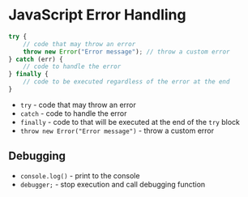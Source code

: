# JavaScript Error Handling

```javascript
try {
    // code that may throw an error
    throw new Error("Error message"); // throw a custom error
} catch (err) {
    // code to handle the error
} finally {
    // code to be executed regardless of the error at the end
}
```

-   `try` - code that may throw an error
-   `catch` - code to handle the error
-   `finally` - code to that will be executed at the end of the `try` block
-   `throw new Error("Error message")` - throw a custom error

## Debugging

-   `console.log()` - print to the console
-   `debugger;` - stop execution and call debugging function
